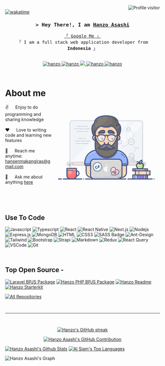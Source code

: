 <!--
<h2 align="center">
  Welcome to Hanzo Asashi World!
  <img src="https://media.giphy.com/media/hvRJCLFzcasrR4ia7z/giphy.gif" width="28">
</h2>
-->

<!--
<p align="center">
  <a href="https://github.com/hanzo-asashi"><img src="https://readme-typing-svg.herokuapp.com/?lines=Self%20Taught%20Programmer;Front%20End%20Developer;1.5%2B%20years%20of%20coding%20experience;Always%20learning%20new%20things&center=true&width=380&height=45"></a>
</p>

 -->

<a href="https://komarev.com/ghpvc/?username=hanzo-asashi">
  <img align="right" src="https://komarev.com/ghpvc/?username=hanzo-asashi&label=Visitors&color=0e75b6&style=flat" alt="Profile visitor" />
</a>


[![wakatime](https://wakatime.com/badge/user/ec63a24b-bc7f-4f53-bf2c-865f1d8cb813/project/679f7fc2-9d48-4e70-ae2f-355bec997b8c.svg)](https://wakatime.com/badge/user/ec63a24b-bc7f-4f53-bf2c-865f1d8cb813/project/679f7fc2-9d48-4e70-ae2f-355bec997b8c)

<!-- Intro  -->
<h3 align="center">
        <samp>&gt; Hey There!, I am
                <b><a target="_blank" href="https://hanzoasashi.com">Hanzo Asashi</a></b>
        </samp>
</h3>


<p align="center"> 
  <samp>
    <a href="https://www.google.com/search?q=hansen+makangiras">「 Google Me 」</a>
    <br>
    「 I am a full stack web application developer from <b>Indonesia</b> 」
    <br>
    <br>
  </samp>
</p>

<p align="center">
 <a href="https://hanzoasashi.com" target="blank">
  <img src="https://img.shields.io/badge/Website-DC143C?style=for-the-badge&logo=medium&logoColor=white" alt="hanzo" />
 </a>
 <a href="https://linkedin.com/in/hansen-makangiras-6b76b254 target="_blank">
  <img src="https://img.shields.io/badge/LinkedIn-0077B5?style=for-the-badge&logo=linkedin&logoColor=white" alt="hanzo"/>
 </a>
 <!-- <a href="https://dev.to/alsiam" target="_blank">
  <img src="https://img.shields.io/badge/dev.to-0A0A0A?style=for-the-badge&logo=dev.to&logoColor=white" alt="alsiam" />
 </a> -->
 <a href="https://twitter.com/hansenkibow" target="_blank">
  <img src="https://img.shields.io/badge/Twitter-1DA1F2?style=for-the-badge&logo=twitter&logoColor=white" />
 </a>
 <a href="https://instagram.com/hansen.makangiras" target="_blank">
  <img src="https://img.shields.io/badge/Instagram-fe4164?style=for-the-badge&logo=instagram&logoColor=white" alt="hanzo" />
 </a> 
 <a href="https://facebook.com/hansenmakangiras" target="_blank">
  <img src="https://img.shields.io/badge/Facebook-20BEFF?&style=for-the-badge&logo=facebook&logoColor=white" alt="hanzo"  />
  </a> 
</p>
<br />

<!-- About Section -->
 # About me
 
<p>
 <img align="right" width="350" src="/assets/programmer.gif" alt="Coding gif" />
  
 ✌️ &emsp; Enjoy to do programming and sharing knowledge <br/><br/>
 ❤️ &emsp; Love to writing code and learning new features<br/><br/>
 📧 &emsp; Reach me anytime: hansenmakangiras@gmail.com<br/><br/>
 💬 &emsp; Ask me about anything [here](https://github.com/hanzo-asashi/issues)

</p>

<br/>
<br/>
<br/>

## Use To Code

![Javascript](https://img.shields.io/badge/Javascript-F0DB4F?style=for-the-badge&labelColor=black&logo=javascript&logoColor=F0DB4F)
![Typescript](https://img.shields.io/badge/Typescript-007acc?style=for-the-badge&labelColor=black&logo=typescript&logoColor=007acc)
![React](https://img.shields.io/badge/-React-61DBFB?style=for-the-badge&labelColor=black&logo=react&logoColor=61DBFB)
![React Native](https://img.shields.io/badge/React_Native-20232A?style=for-the-badge&logo=react&logoColor=61DAFB)
![Next.js](https://img.shields.io/badge/next.js-000000?style=for-the-badge&logo=nextdotjs&logoColor=white)
![Nodejs](https://img.shields.io/badge/Nodejs-3C873A?style=for-the-badge&labelColor=black&logo=node.js&logoColor=3C873A)
![Express.js](https://img.shields.io/badge/Express.js-000000?style=for-the-badge&logo=express&logoColor=white)
![MongoDB](https://img.shields.io/badge/MongoDB-4EA94B?style=for-the-badge&logo=mongodb&logoColor=white)
![HTML](https://img.shields.io/badge/HTML5-E34F26?style=for-the-badge&logo=html5&logoColor=white)
![CSS3](https://img.shields.io/badge/CSS3-1572B6?style=for-the-badge&logo=css3&logoColor=white)
![SASS Badge](https://img.shields.io/badge/Sass-CC6699?style=for-the-badge&logo=sass&logoColor=white)
![Ant-Design](https://img.shields.io/badge/AntDesign-0170FE?style=for-the-badge&logo=antdesign&logoColor=white)
![Tailwind](https://img.shields.io/badge/Tailwind_CSS-092749?style=for-the-badge&logo=tailwindcss&logoColor=06B6D4&labelColor=000000)
![Bootstrap](https://img.shields.io/badge/Bootstrap-563D7C?style=for-the-badge&logo=bootstrap&logoColor=white)
![Strapi](https://img.shields.io/badge/strapi-2E7EEA?style=for-the-badge&logo=strapi&logoColor=white)
![Markdown](https://img.shields.io/badge/Markdown-000000?style=for-the-badge&logo=markdown&logoColor=white)
![Redux](https://img.shields.io/badge/Redux-593D88?style=for-the-badge&logo=redux&logoColor=white)
![React Query](https://img.shields.io/badge/-React_Query-FF4154?style=for-the-badge&logo=react%20query&logoColor=white)
![VSCode](https://img.shields.io/badge/Visual_Studio-0078d7?style=for-the-badge&logo=visual%20studio&logoColor=white)
![Git](https://img.shields.io/badge/Git-F05032?style=for-the-badge&logo=git&logoColor=white)

<br/>

## Top Open Source -
[![Laravel BPJS Package](https://github-readme-stats.vercel.app/api/pin/?username=hanzo-asashi&repo=laravel-bpjs-bridging&border_color=7F3FBF&bg_color=0D1117&title_color=C9D1D9&text_color=8B949E&icon_color=7F3FBF)](https://github.com/hanzo-asashi/laravel-bpjs-bridging)
[![Hanzo PHP BPJS Package](https://github-readme-stats.vercel.app/api/pin/?username=hanzo-asashi&repo=bpjs-bridge&border_color=7F3FBF&bg_color=0D1117&title_color=C9D1D9&text_color=8B949E&icon_color=7F3FBF)](https://github.com/hanzo-asashi/bpjs-bridge)
[![Hanzo Readme](https://github-readme-stats.vercel.app/api/pin/?username=hanzo-asashi&repo=hanzo-asashi&border_color=7F3FBF&bg_color=0D1117&title_color=C9D1D9&text_color=8B949E&icon_color=7F3FBF)](https://github.com/hanzo-asashi/hanzo-asashi)
[![Hanzo Starterkit](https://github-readme-stats.vercel.app/api/pin/?username=hanzo-asashi&repo=laravolt-starterkit&border_color=7F3FBF&bg_color=0D1117&title_color=C9D1D9&text_color=8B949E&icon_color=7F3FBF)](https://github.com/hanzo-asashi/laravolt-starterkit)

<p align="left">
  <a href="https://github.com/hanzo-asashi?tab=repositories" target="_blank"><img alt="All Repositories" title="All Repositories" src="https://img.shields.io/badge/-All%20Repos-2962FF?style=for-the-badge&logo=koding&logoColor=white"/></a>
</p>

<br/>
<hr/>
<br/>

<p align="center">
  <a href="https://github.com/hanzo-asashi">
    <img src="https://github-readme-streak-stats.herokuapp.com/?user=hanzo-asashi&theme=radical&border=7F3FBF&background=0D1117" alt="Hanzo's GitHub streak"/>
  </a>
</p>

<p align="center">
  <a href="https://github.com/hanzo-asashi">
    <img src="https://github-profile-summary-cards.vercel.app/api/cards/profile-details?username=hanzo-asashi&theme=radical" alt="Hanzo Asashi's GitHub Contribution"/>
  </a>
</p>

<a> 
    <a href="https://github.com/hanzo-asashi"><img alt="Hanzo Asashi's Github Stats" src="https://denvercoder1-github-readme-stats.vercel.app/api?username=hanzo-asashi&show_icons=true&count_private=true&theme=react&border_color=7F3FBF&bg_color=0D1117&title_color=F85D7F&icon_color=F8D866" height="192px" width="49.5%"/></a>
  <a href="https://github.com/hanzo-asashi"><img alt="Al Siam's Top Languages" src="https://denvercoder1-github-readme-stats.vercel.app/api/top-langs/?username=hanzo-asashi&langs_count=8&layout=compact&theme=react&border_color=7F3FBF&bg_color=0D1117&title_color=F85D7F&icon_color=F8D866" height="192px" width="49.5%"/></a>
  <br/>
</a>


![Hanzo Asashi's Graph](https://github-readme-activity-graph.vercel.app/graph?username=hanzo-asashi&custom_title=Al%20Siam's%20GitHub%20Activity%20Graph&bg_color=0D1117&color=7F3FBF&line=7F3FBF&point=7F3FBF&area_color=FFFFFF&title_color=FFFFFF&area=true)
